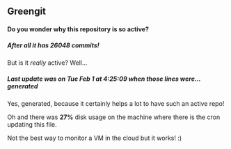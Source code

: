 ## Greengit

#### Do you wonder why this repository is so active?

##### After all it has 26048 commits!

But is it *really* active? Well...

##### Last update was on Tue Feb 1 at 4:25:09 when those lines were... generated

Yes, generated, because it certainly helps a lot to have such an active repo!

Oh and there was **27%** disk usage on the machine
where there is the cron updating this file.

Not the best way to monitor a VM in the cloud but it works! :)
